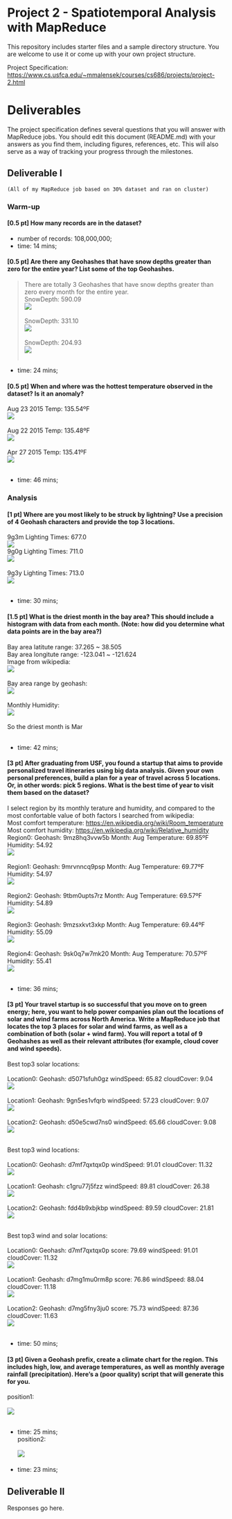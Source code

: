 # Project 2 - Spatiotemporal Analysis with MapReduce

This repository includes starter files and a sample directory structure. You are welcome to use it or come up with your own project structure.

Project Specification: https://www.cs.usfca.edu/~mmalensek/courses/cs686/projects/project-2.html

# Deliverables

The project specification defines several questions that you will answer with MapReduce jobs. You should edit this document (README.md) with your answers as you find them, including figures, references, etc. This will also serve as a way of tracking your progress through the milestones.

## Deliverable I
`(All of my MapReduce job based on 30% dataset and ran on cluster)`<br>
### Warm-up

#### [0.5 pt] How many records are in the dataset?<br>
* number of records: 108,000,000;<br>
* time: 14 mins;<br>

#### [0.5 pt] Are there any Geohashes that have snow depths greater than zero for the entire year? List some of the top Geohashes.<br>
>There are totally 3 Geohashes that have snow depths greater than zero every month for the entire year.<br>
SnowDepth: 590.09<br>![](/images/snow0.png)<br><br>
SnowDepth: 331.10<br>![](/images/snow1.png)<br><br>
SnowDepth: 204.93<br>![](/images/snow2.png)<br><br>
* time: 24 mins;<br>

#### [0.5 pt] When and where was the hottest temperature observed in the dataset? Is it an anomaly?<br>

Aug 23 2015 Temp: 135.54ºF<br>![](/images/hotest0.png)<br><br>
Aug 22 2015 Temp: 135.48ºF<br>![](/images/hotest1.png)<br><br>
Apr 27 2015 Temp: 135.41ºF<br>![](/images/hotest2.png)<br><br>
* time: 46 mins;<br> 

### Analysis
#### [1 pt] Where are you most likely to be struck by lightning? Use a precision of 4 Geohash characters and provide the top 3 locations.<br>
9g3m	Lighting Times: 677.0<br>![](/images/lighting0.png)<br>
9g0g	Lighting Times: 711.0<br>![](/images/lighting1.png)<br><br>
9g3y	Lighting Times: 713.0<br>![](/images/lighting2.png)<br><br>
* time: 30 mins;<br> 

#### [1.5 pt] What is the driest month in the bay area? This should include a histogram with data from each month. (Note: how did you determine what data points are in the bay area?)<br>
Bay area latitute range: 37.265 ~ 38.505<br>
Bay area longitute range: -123.041 ~ -121.624<br>
Image from wikipedia:<br> ![](/images/bayarewike.png)<br><br>
Bay area range by geohash:<br> ![](/images/bayarea.png)<br><br>
Monthly Humidity:<br> ![](/images/humidity.png)<br><br>
So the driest month is Mar<br><br>
* time: 42 mins;<br> 

#### [3 pt] After graduating from USF, you found a startup that aims to provide personalized travel itineraries using big data analysis. Given your own personal preferences, build a plan for a year of travel across 5 locations. Or, in other words: pick 5 regions. What is the best time of year to visit them based on the dataset?<br>
I select region by its monthly terature and humidity, and compared to the most confortable value of both factors I searched from wikipedia:<br>
Most comfort temperature: https://en.wikipedia.org/wiki/Room_temperature<br>
Most comfort humidity: https://en.wikipedia.org/wiki/Relative_humidity<br>
Region0: Geohash: 9mz8hq3vvw5b Month: Aug Temperature: 69.85ºF Humidity: 54.92<br>![](/images/region0.png)<br><br>
Region1: Geohash: 9mrvnncq9psp Month: Aug Temperature: 69.77ºF Humidity: 54.97<br>![](/images/region1.png)<br><br>
Region2: Geohash: 9tbm0upts7rz Month: Aug Temperature: 69.57ºF Humidity: 54.89<br>![](/images/region2.png)<br><br>
Region3: Geohash: 9mzsxkvt3xkp Month: Aug Temperature: 69.44ºF Humidity: 55.09<br>![](/images/region3.png)<br><br>
Region4: Geohash: 9sk0q7w7mk20 Month: Aug Temperature: 70.57ºF Humidity: 55.41<br>![](/images/region4.png)<br><br>
* time: 36 mins;<br> 


#### [3 pt] Your travel startup is so successful that you move on to green energy; here, you want to help power companies plan out the locations of solar and wind farms across North America. Write a MapReduce job that locates the top 3 places for solar and wind farms, as well as a combination of both (solar + wind farm). You will report a total of 9 Geohashes as well as their relevant attributes (for example, cloud cover and wind speeds).<br>

Best top3 solar locations:<br><br>
Location0: Geohash: d5071sfuh0gz windSpeed: 65.82 cloudCover: 9.04<br>![](/images/solar0.png)<br><br>
Location1: Geohash: 9gn5es1vfqrb windSpeed: 57.23 cloudCover: 9.07<br>![](/images/solar1.png)<br><br>
Location2: Geohash: d50e5cwd7ns0 windSpeed: 65.66 cloudCover: 9.08<br>![](/images/solar2.png)<br><br>

Best top3 wind locations:<br><br>
Location0: Geohash: d7mf7qxtqx0p windSpeed: 91.01 cloudCover: 11.32<br>![](/images/wind0.png)<br><br>
Location1: Geohash: c1gru77j5fzz windSpeed: 89.81 cloudCover: 26.38<br>![](/images/wind1.png)<br><br>
Location2: Geohash: fdd4b9xbjkbp windSpeed: 89.59 cloudCover: 21.81<br>![](/images/wind2.png)<br><br>

Best top3 wind and solar locations:<br><br>
Location0: Geohash: d7mf7qxtqx0p score: 79.69 windSpeed: 91.01 cloudCover: 11.32<br>![](/images/solarwind0.png)<br><br>
Location1: Geohash: d7mg1mu0rm8p score: 76.86 windSpeed: 88.04 cloudCover: 11.18<br>![](/images/solarwind1.png)<br><br>
Location2: Geohash: d7mg5fny3ju0 score: 75.73 windSpeed: 87.36 cloudCover: 11.63<br>![](/images/solarwind2.png)<br><br>
* time: 50 mins;<br> 

#### [3 pt] Given a Geohash prefix, create a climate chart for the region. This includes high, low, and average temperatures, as well as monthly average rainfall (precipitation). Here’s a (poor quality) script that will generate this for you.<br>
position1:<br><br>
![](/images/9e.png)<br><br>
* time: 25 mins;<br> 
position2:<br><br>
![](/images/9mzs.png)<br><br>
* time: 23 mins;<br> 

## Deliverable II

Responses go here.
